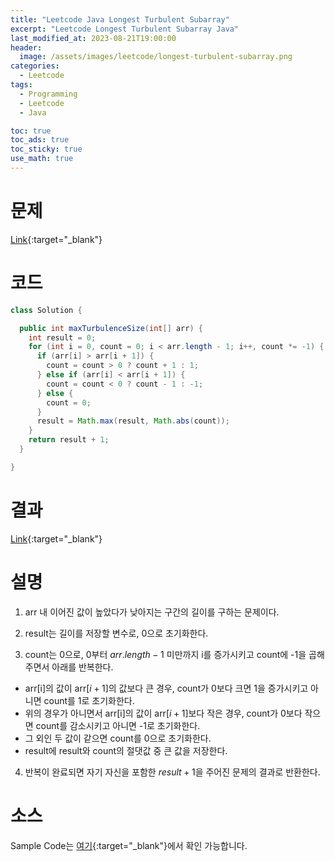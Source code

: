 ```yaml
---
title: "Leetcode Java Longest Turbulent Subarray"
excerpt: "Leetcode Longest Turbulent Subarray Java"
last_modified_at: 2023-08-21T19:00:00
header:
  image: /assets/images/leetcode/longest-turbulent-subarray.png
categories:
  - Leetcode
tags:
  - Programming
  - Leetcode
  - Java

toc: true
toc_ads: true
toc_sticky: true
use_math: true
---
```

# 문제
[Link](https://leetcode.com/problems/longest-turbulent-subarray){:target="_blank"}

# 코드
```java
class Solution {

  public int maxTurbulenceSize(int[] arr) {
    int result = 0;
    for (int i = 0, count = 0; i < arr.length - 1; i++, count *= -1) {
      if (arr[i] > arr[i + 1]) {
        count = count > 0 ? count + 1 : 1;
      } else if (arr[i] < arr[i + 1]) {
        count = count < 0 ? count - 1 : -1;
      } else {
        count = 0;
      }
      result = Math.max(result, Math.abs(count));
    }
    return result + 1;
  }

}
```

# 결과
[Link](https://leetcode.com/problems/longest-turbulent-subarray/submissions/1027498967/){:target="_blank"}

# 설명
1. arr 내 이어진 값이 높았다가 낮아지는 구간의 길이를 구하는 문제이다.

2. result는 길이를 저장할 변수로, 0으로 초기화한다.

3. count는 0으로, 0부터 $arr.length - 1$ 미만까지 i를 증가시키고 count에 -1을 곱해주면서 아래를 반복한다.
- arr[i]의 값이 arr[$i + 1$]의 값보다 큰 경우, count가 0보다 크면 1을 증가시키고 아니면 count를 1로 초기화한다.
- 위의 경우가 아니면서 arr[i]의 값이 arr[$i + 1$]보다 작은 경우, count가 0보다 작으면 count를 감소시키고 아니면 -1로 초기화한다.
- 그 외인 두 값이 같으면 count를 0으로 초기화한다.
- result에 result와 count의 절댓값 중 큰 값을 저장한다.

4. 반복이 완료되면 자기 자신을 포함한 $result + 1$을 주어진 문제의 결과로 반환한다.

# 소스
Sample Code는 [여기](https://github.com/GracefulSoul/leetcode/blob/master/src/main/java/gracefulsoul/problems/LongestTurbulentSubarray.java){:target="_blank"}에서 확인 가능합니다.